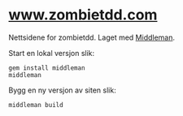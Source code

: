 www.zombietdd.com
=================

Nettsidene for zombietdd. Laget med [Middleman](http://middlemanapp.com/).

Start en lokal versjon slik:

    gem install middleman
    middleman
    
Bygg en ny versjon av siten slik:

    middleman build
    
